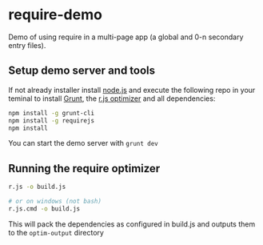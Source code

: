 require-demo
============
Demo of using require in a multi-page app (a global and 0-n secondary entry files).

Setup demo server and tools
---------------------------

If not already installer install [node.js](http://nodejs.org/) and execute the following repo in your teminal to install [Grunt](http://gruntjs.com/), the [r.js optimizer](http://requirejs.org/docs/optimization.html) and all dependencies:

``` Bash
npm install -g grunt-cli
npm install -g requirejs
npm install
```

You can start the demo server with `grunt dev`


Running the require optimizer
----------------------

``` Bash
r.js -o build.js

# or on windows (not bash) 
r.js.cmd -o build.js
```

This will pack the dependencies as configured in build.js and outputs them to the `optim-output` directory